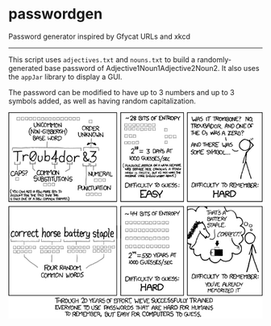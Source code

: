 # passwordgen
Password generator inspired by Gfycat URLs and xkcd

---

This script uses `adjectives.txt` and `nouns.txt` to build a randomly-generated base password of Adjective1Noun1Adjective2Noun2. It also uses the `appJar` library to display a GUI.

The password can be modified to have up to 3 numbers and up to 3 symbols added, as well as having random capitalization.

![xkcd](https://github.com/alexkenan/passwordgen/blob/master/password_strength.png?raw=true)
